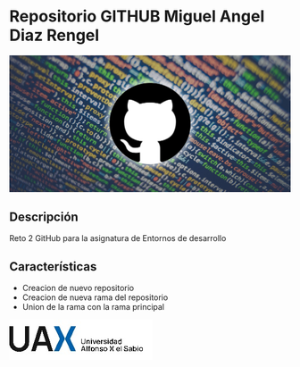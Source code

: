 # Repositorio GITHUB Miguel Angel Diaz Rengel

![Imagen de Portada](Recursos/github-logo.jpeg)

## Descripción

Reto 2 GitHub para la asignatura de Entornos de desarrollo

## Características

- Creacion de nuevo repositorio
- Creacion de nueva rama del repositorio
- Union de la rama con la rama principal

![Imagen del proyecto](Recursos/logo.jpg)

